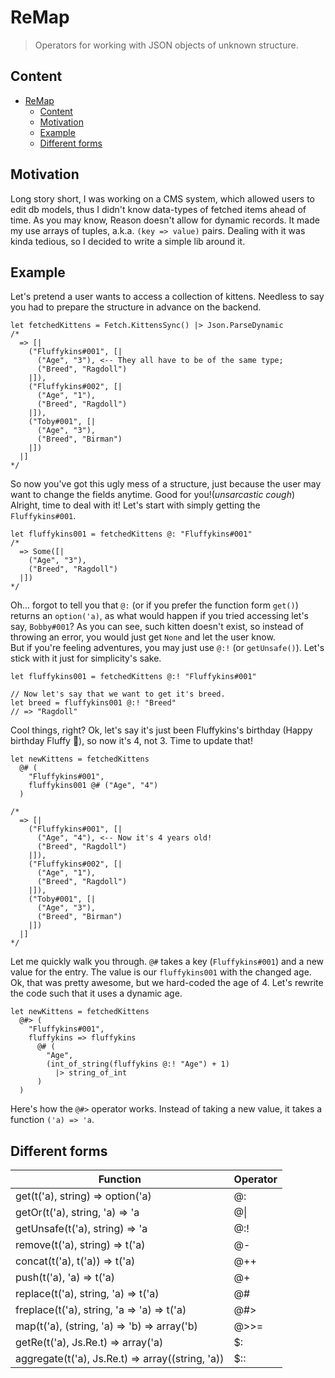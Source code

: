 # ReMap
> Operators for working with JSON objects of unknown structure.

## Content
- [ReMap](#remap)
  - [Content](#content)
  - [Motivation](#motivation)
  - [Example](#example)
  - [Different forms](#different-forms)

## Motivation
Long story short, I was working on a CMS system, which allowed users to edit db models, thus I didn't know data-types of fetched items ahead of time. As you may know, Reason doesn't allow for dynamic records. It made my use arrays of tuples, a.k.a. `(key => value)` pairs. Dealing with it was kinda tedious, so I decided to write a simple lib around it.

## Example
Let's pretend a user wants to access a collection of kittens. Needless to say you had to prepare the structure in advance on the backend.
```reason
let fetchedKittens = Fetch.KittensSync() |> Json.ParseDynamic
/*
  => [|
    ("Fluffykins#001", [|
      ("Age", "3"), <-- They all have to be of the same type;
      ("Breed", "Ragdoll")
    |]),
    ("Fluffykins#002", [|
      ("Age", "1"),
      ("Breed", "Ragdoll")
    |]),
    ("Toby#001", [|
      ("Age", "3"),
      ("Breed", "Birman")
    |])
  |]
*/
```
So now you've got this ugly mess of a structure, just because the user may want to change the fields anytime. Good for you!(*unsarcastic cough*)</br>
Alright, time to deal with it! Let's start with simply getting the `Fluffykins#001`.
```reason
let fluffykins001 = fetchedKittens @: "Fluffykins#001"
/*
  => Some([|
    ("Age", "3"),
    ("Breed", "Ragdoll")
  |])
*/
```
Oh... forgot to tell you that `@:` (or if you prefer the function form `get()`) returns an `option('a)`, as what would happen if you tried accessing let's say, `Bobby#001`? As you can see, such kitten doesn't exist, so instead of throwing an error, you would just get `None` and let the user know.</br>
But if you're feeling adventures, you may just use `@:!` (or `getUnsafe()`). Let's stick with it just for simplicity's sake.
```reason
let fluffykins001 = fetchedKittens @:! "Fluffykins#001"

// Now let's say that we want to get it's breed.
let breed = fluffykins001 @:! "Breed" 
// => "Ragdoll"
```
Cool things, right? Ok, let's say it's just been Fluffykins's birthday (Happy birthday Fluffy :tada:), so now it's 4, not 3. Time to update that!
```reason
let newKittens = fetchedKittens 
  @# (
    "Fluffykins#001", 
    fluffykins001 @# ("Age", "4")
  )

/*
  => [|
    ("Fluffykins#001", [|
      ("Age", "4"), <-- Now it's 4 years old!
      ("Breed", "Ragdoll")
    |]),
    ("Fluffykins#002", [|
      ("Age", "1"),
      ("Breed", "Ragdoll")
    |]),
    ("Toby#001", [|
      ("Age", "3"),
      ("Breed", "Birman")
    |])
  |]
*/
```
Let me quickly walk you through. `@#` takes a key (`Fluffykins#001`) and a new value for the entry. The value is our `fluffykins001` with the changed age.
Ok, that was pretty awesome, but we hard-coded the age of 4. Let's rewrite the code such that it uses a dynamic age.
```reason
let newKittens = fetchedKittens
  @#> (
    "Fluffykins#001", 
    fluffykins => fluffykins 
      @# (
        "Age",
        (int_of_string(fluffykins @:! "Age") + 1)
          |> string_of_int
      )
  )
```
Here's how the `@#>` operator works. Instead of taking a new value, it takes a function `('a) => 'a`.

## Different forms

| Function                                         | Operator |
| ------------------------------------------------ | -------- |
| get(t('a), string) => option('a)                 | @:       |
| getOr(t('a), string, 'a) => 'a                   | @\|      |
| getUnsafe(t('a), string) => 'a                   | @:!      |
| remove(t('a), string) => t('a)                   | @-       |
| concat(t('a), t('a)) => t('a)                    | @++      |
| push(t('a), 'a) => t('a)                         | @+       |
| replace(t('a), string, 'a) => t('a)              | @#       |
| freplace(t('a), string, 'a => 'a) => t('a)       | @#>      |
| map(t('a), (string, 'a) => 'b) => array('b)      | @>>=     |
| getRe(t('a), Js.Re.t) => array('a)               | $:       |
| aggregate(t('a), Js.Re.t) => array((string, 'a)) | $::      |